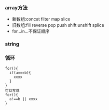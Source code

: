 ### array方法
- 新数组:concat filter map slice   
- 旧数组:fill reverse pop push shift unshift splice   
- for...in...不保证顺序   

### string

### 循环
```
for(){
  if(a===b){
    xxxx  
  }
}
可以写成
for(){
  a!==b || xxxx
}
```
